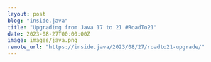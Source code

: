 ```yaml
---
layout: post
blog: "inside.java"
title: "Upgrading from Java 17 to 21 #RoadTo21"
date: 2023-08-27T00:00:00Z
image: images/java.png
remote_url: "https://inside.java/2023/08/27/roadto21-upgrade/"
---
```

